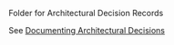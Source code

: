Folder for Architectural Decision Records

See [Documenting Architectural Decisions](http://thinkrelevance.com/blog/2011/11/15/documenting-architecture-decisions)
